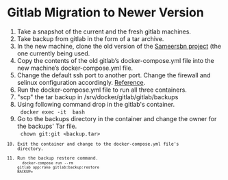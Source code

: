 # Gitlab Migration to Newer Version
1. Take a snapshot of the current and the fresh gitlab machines.
2. Take backup from gitlab in the form of a tar archive.
3. In the new machine, clone the old version of the [Sameersbn project](https://github.com/sameersbn/docker-gitlab/blob/13.8.2/README.md) (the one currently being used.
4. Copy the contents of the old gitlab’s docker-compose.yml file into the new machine’s docker-compose.yml file.
5. Change the default ssh port to another port. Change the firewall and selinux configuration accordingly. [Reference](https://kifarunix.com/how-to-configure-ssh-to-use-a-different-port-on-centos-7/).
6. Run the docker-compose.yml file to run all three containers.
7. "scp" the tar backup in /srv/docker/gitlab/gitlab/backups
8. Using following command drop in the gitlab's container. <br />
<code> docker exec -it <containername> bash </code>
9. Go to the backups directory in the container and change the owner for the backups' Tar file.<br/>
<code> chown git:git <backup.tar> <code>
10. Exit the container and change to the docker-compose.yml file's directory.
11. Run the backup restore command.<br/>
<code> docker-compose run --rm gitlab app:rake gitlab:backup:restore BACKUP=<Backup-file-name></code>
